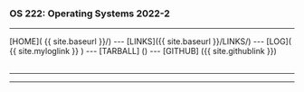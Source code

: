 ### OS 222: Operating Systems 2022-2
---

[HOME]( {{ site.baseurl }}/) ---
[LINKS]({{ site.baseurl }}/LINKS/) ---
[LOG]( {{ site.myloglink }} ) ---
[TARBALL] () ---
[GITHUB] ({{ site.githublink }})
<br>
<br>
<hr><hr>
